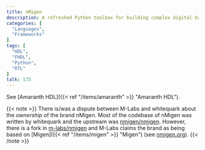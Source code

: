 ```yaml
---
title: nMigen
description: A refreshed Python toolbox for building complex digital hardware
categories: [
  "Languages",
  "Frameworks"
]
tags: [
  "HDL",
  "FHDL",
  "Python",
  "RTL"
]
talk: 175
---
```


See [Amaranth HDL]({{< ref "/items/amaranth" >}} "Amaranth HDL").

{{< note >}}
There is/was a dispute between M-Labs and whitequark about the _ownership_ of the brand nMigen. Most of the codebase of nMigen was written by whitequark and the upstream was [nmigen/nmigen](https://github.com/nmigen/nmigen). However, there is a fork in [m-labs/nmigen](https://github.com/m-labs/nmigen) and M-Labs claims the brand as being based on [Migen]({{< ref "/items/migen" >}} "Migen") (see [nmigen.org](https://nmigen.org/)).
{{< /note >}}
